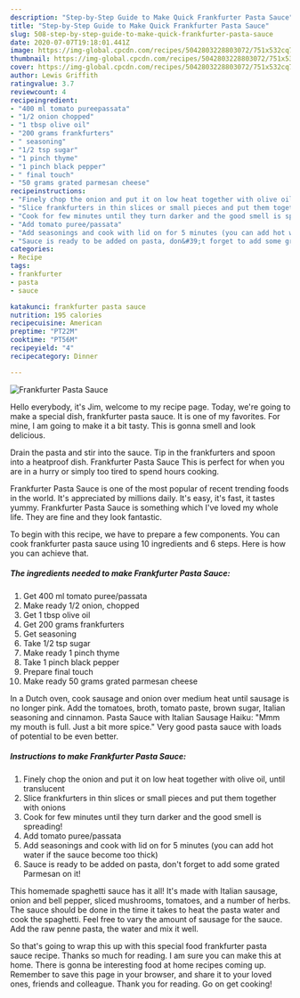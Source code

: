 ```yaml
---
description: "Step-by-Step Guide to Make Quick Frankfurter Pasta Sauce"
title: "Step-by-Step Guide to Make Quick Frankfurter Pasta Sauce"
slug: 508-step-by-step-guide-to-make-quick-frankfurter-pasta-sauce
date: 2020-07-07T19:18:01.441Z
image: https://img-global.cpcdn.com/recipes/5042803228803072/751x532cq70/frankfurter-pasta-sauce-recipe-main-photo.jpg
thumbnail: https://img-global.cpcdn.com/recipes/5042803228803072/751x532cq70/frankfurter-pasta-sauce-recipe-main-photo.jpg
cover: https://img-global.cpcdn.com/recipes/5042803228803072/751x532cq70/frankfurter-pasta-sauce-recipe-main-photo.jpg
author: Lewis Griffith
ratingvalue: 3.7
reviewcount: 4
recipeingredient:
- "400 ml tomato pureepassata"
- "1/2 onion chopped"
- "1 tbsp olive oil"
- "200 grams frankfurters"
- " seasoning"
- "1/2 tsp sugar"
- "1 pinch thyme"
- "1 pinch black pepper"
- " final touch"
- "50 grams grated parmesan cheese"
recipeinstructions:
- "Finely chop the onion and put it on low heat together with olive oil, until translucent"
- "Slice frankfurters in thin slices or small pieces and put them together with onions"
- "Cook for few minutes until they turn darker and the good smell is spreading!"
- "Add tomato puree/passata"
- "Add seasonings and cook with lid on for 5 minutes (you can add hot water if the sauce become too thick)"
- "Sauce is ready to be added on pasta, don&#39;t forget to add some grated Parmesan on it!"
categories:
- Recipe
tags:
- frankfurter
- pasta
- sauce

katakunci: frankfurter pasta sauce 
nutrition: 195 calories
recipecuisine: American
preptime: "PT22M"
cooktime: "PT56M"
recipeyield: "4"
recipecategory: Dinner

---
```



![Frankfurter Pasta Sauce](https://img-global.cpcdn.com/recipes/5042803228803072/751x532cq70/frankfurter-pasta-sauce-recipe-main-photo.jpg)

Hello everybody, it's Jim, welcome to my recipe page. Today, we're going to make a special dish, frankfurter pasta sauce. It is one of my favorites. For mine, I am going to make it a bit tasty. This is gonna smell and look delicious.

Drain the pasta and stir into the sauce. Tip in the frankfurters and spoon into a heatproof dish. Frankfurter Pasta Sauce This is perfect for when you are in a hurry or simply too tired to spend hours cooking.

Frankfurter Pasta Sauce is one of the most popular of recent trending foods in the world. It's appreciated by millions daily. It's easy, it's fast, it tastes yummy. Frankfurter Pasta Sauce is something which I've loved my whole life. They are fine and they look fantastic.


To begin with this recipe, we have to prepare a few components. You can cook frankfurter pasta sauce using 10 ingredients and 6 steps. Here is how you can achieve that.

<!--inarticleads1-->

##### The ingredients needed to make Frankfurter Pasta Sauce:

1. Get 400 ml tomato puree/passata
1. Make ready 1/2 onion, chopped
1. Get 1 tbsp olive oil
1. Get 200 grams frankfurters
1. Get  seasoning
1. Take 1/2 tsp sugar
1. Make ready 1 pinch thyme
1. Take 1 pinch black pepper
1. Prepare  final touch
1. Make ready 50 grams grated parmesan cheese


In a Dutch oven, cook sausage and onion over medium heat until sausage is no longer pink. Add the tomatoes, broth, tomato paste, brown sugar, Italian seasoning and cinnamon. Pasta Sauce with Italian Sausage Haiku: &#34;Mmm my mouth is full. Just a bit more spice.&#34; Very good pasta sauce with loads of potential to be even better. 

<!--inarticleads2-->

##### Instructions to make Frankfurter Pasta Sauce:

1. Finely chop the onion and put it on low heat together with olive oil, until translucent
1. Slice frankfurters in thin slices or small pieces and put them together with onions
1. Cook for few minutes until they turn darker and the good smell is spreading!
1. Add tomato puree/passata
1. Add seasonings and cook with lid on for 5 minutes (you can add hot water if the sauce become too thick)
1. Sauce is ready to be added on pasta, don&#39;t forget to add some grated Parmesan on it!


This homemade spaghetti sauce has it all! It&#39;s made with Italian sausage, onion and bell pepper, sliced mushrooms, tomatoes, and a number of herbs. The sauce should be done in the time it takes to heat the pasta water and cook the spaghetti. Feel free to vary the amount of sausage for the sauce. Add the raw penne pasta, the water and mix it well. 

So that's going to wrap this up with this special food frankfurter pasta sauce recipe. Thanks so much for reading. I am sure you can make this at home. There is gonna be interesting food at home recipes coming up. Remember to save this page in your browser, and share it to your loved ones, friends and colleague. Thank you for reading. Go on get cooking!
